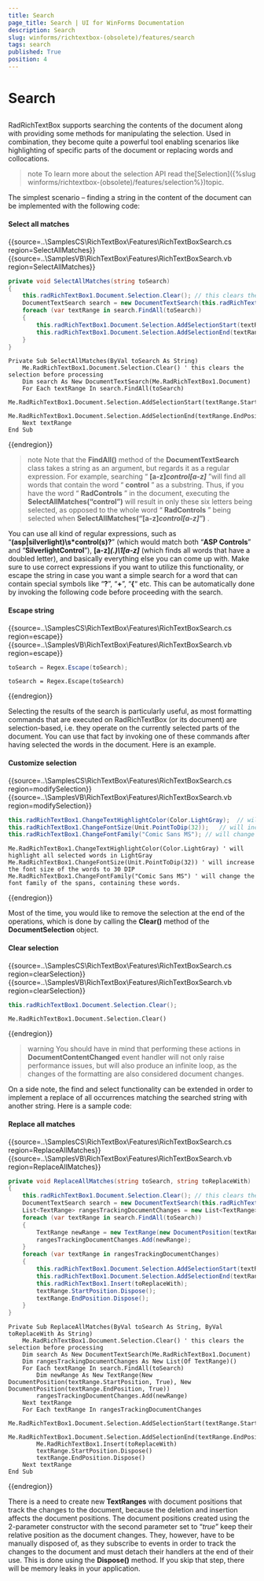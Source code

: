 ```yaml
---
title: Search
page_title: Search | UI for WinForms Documentation
description: Search
slug: winforms/richtextbox-(obsolete)/features/search
tags: search
published: True
position: 4
---
```


# Search



## 

RadRichTextBox supports searching the contents of the document along with providing some methods for manipulating the selection. Used in combination, they become quite a powerful tool enabling scenarios like highlighting of specific parts of the document or replacing words and collocations.

>note To learn more about the selection API read the[Selection]({%slug winforms/richtextbox-(obsolete)/features/selection%})topic.
>

The simplest scenario – finding a string in the content of the document can be implemented with the following code:

#### Select all matches

{{source=..\SamplesCS\RichTextBox\Features\RichTextBoxSearch.cs region=SelectAllMatches}} 
{{source=..\SamplesVB\RichTextBox\Features\RichTextBoxSearch.vb region=SelectAllMatches}} 

````C#
private void SelectAllMatches(string toSearch)
{
    this.radRichTextBox1.Document.Selection.Clear(); // this clears the selection before processing
    DocumentTextSearch search = new DocumentTextSearch(this.radRichTextBox1.Document);
    foreach (var textRange in search.FindAll(toSearch))
    {
        this.radRichTextBox1.Document.Selection.AddSelectionStart(textRange.StartPosition);
        this.radRichTextBox1.Document.Selection.AddSelectionEnd(textRange.EndPosition);
    }
}

````
````VB.NET
Private Sub SelectAllMatches(ByVal toSearch As String)
    Me.RadRichTextBox1.Document.Selection.Clear() ' this clears the selection before processing
    Dim search As New DocumentTextSearch(Me.RadRichTextBox1.Document)
    For Each textRange In search.FindAll(toSearch)
        Me.RadRichTextBox1.Document.Selection.AddSelectionStart(textRange.StartPosition)
        Me.RadRichTextBox1.Document.Selection.AddSelectionEnd(textRange.EndPosition)
    Next textRange
End Sub

````

{{endregion}}

>note Note that the __FindAll()__ method of the __DocumentTextSearch__ class takes a string as an argument, but regards it as a regular expression. For example, searching “ __[a-z]*control[a-z]*__ ”will find all words that contain the word “ __control__ ” as a substring. Thus, if you have the word “ __RadControls__ ” in the document, executing the __SelectAllMatches(“control”)__ will result in only these six letters being selected, as opposed to the whole word “ __RadControls__ ” being selected when __SelectAllMatches(“[a-z]*control[a-z]*”)__ .
>

You can use all kind of regular expressions, such as “__(asp|silverlight)\s*control(s)?__” (which would match both “__ASP Controls__” and “__SilverlightControl__”), __[a-z]*(.)\1[a-z]*__ (which finds all words that have a doubled letter), and basically everything else you can come up with. Make sure to use correct expressions if you want to utilize this functionality, or escape the string in case you want a simple search for a word that can contain special symbols like “__?__”, “__+__”, “__{__“ etc. This can be automatically done by invoking the following code before proceeding with the search.

#### Escape string

{{source=..\SamplesCS\RichTextBox\Features\RichTextBoxSearch.cs region=escape}} 
{{source=..\SamplesVB\RichTextBox\Features\RichTextBoxSearch.vb region=escape}} 

````C#
toSearch = Regex.Escape(toSearch);

````
````VB.NET
toSearch = Regex.Escape(toSearch)

````

{{endregion}}

Selecting the results of the search is particularly useful, as most formatting commands that are executed on RadRichTextBox (or its document) are selection-based, i.e. they operate on the currently selected parts of the document. You can use that fact by invoking one of these commands after having selected the words in the document. Here is an example.

#### Customize selection

{{source=..\SamplesCS\RichTextBox\Features\RichTextBoxSearch.cs region=modifySelection}} 
{{source=..\SamplesVB\RichTextBox\Features\RichTextBoxSearch.vb region=modifySelection}} 

````C#
this.radRichTextBox1.ChangeTextHighlightColor(Color.LightGray);  // will highlight all selected words in LightGray
this.radRichTextBox1.ChangeFontSize(Unit.PointToDip(32));   // will increase the font size of the words to 30 DIP
this.radRichTextBox1.ChangeFontFamily("Comic Sans MS"); // will change the font family of the spans, containing these words.

````
````VB.NET
Me.RadRichTextBox1.ChangeTextHighlightColor(Color.LightGray) ' will highlight all selected words in LightGray
Me.RadRichTextBox1.ChangeFontSize(Unit.PointToDip(32)) ' will increase the font size of the words to 30 DIP
Me.RadRichTextBox1.ChangeFontFamily("Comic Sans MS") ' will change the font family of the spans, containing these words.

````

{{endregion}}

Most of the time, you would like to remove the selection at the end of the operations, which is done by calling the __Clear()__ method of the __DocumentSelection__ object.

#### Clear selection

{{source=..\SamplesCS\RichTextBox\Features\RichTextBoxSearch.cs region=clearSelection}} 
{{source=..\SamplesVB\RichTextBox\Features\RichTextBoxSearch.vb region=clearSelection}} 

````C#
this.radRichTextBox1.Document.Selection.Clear();

````
````VB.NET
Me.RadRichTextBox1.Document.Selection.Clear()

````

{{endregion}}

>warning You should have in mind that performing these actions in __DocumentContentChanged__ event handler will not only raise performance issues, but will also produce an infinite loop, as the changes of the formatting are also considered document changes.
>

On a side note, the find and select functionality can be extended in order to implement a replace of all occurrences matching the searched string with another string. Here is a sample code:

#### Replace all matches

{{source=..\SamplesCS\RichTextBox\Features\RichTextBoxSearch.cs region=ReplaceAllMatches}} 
{{source=..\SamplesVB\RichTextBox\Features\RichTextBoxSearch.vb region=ReplaceAllMatches}} 

````C#
private void ReplaceAllMatches(string toSearch, string toReplaceWith)
{
    this.radRichTextBox1.Document.Selection.Clear(); // this clears the selection before processing
    DocumentTextSearch search = new DocumentTextSearch(this.radRichTextBox1.Document);
    List<TextRange> rangesTrackingDocumentChanges = new List<TextRange>();
    foreach (var textRange in search.FindAll(toSearch))
    {
        TextRange newRange = new TextRange(new DocumentPosition(textRange.StartPosition, true), new DocumentPosition(textRange.EndPosition, true));
        rangesTrackingDocumentChanges.Add(newRange);
    }
    foreach (var textRange in rangesTrackingDocumentChanges)
    {
        this.radRichTextBox1.Document.Selection.AddSelectionStart(textRange.StartPosition);
        this.radRichTextBox1.Document.Selection.AddSelectionEnd(textRange.EndPosition);
        this.radRichTextBox1.Insert(toReplaceWith);
        textRange.StartPosition.Dispose();
        textRange.EndPosition.Dispose();
    }
}

````
````VB.NET
Private Sub ReplaceAllMatches(ByVal toSearch As String, ByVal toReplaceWith As String)
    Me.RadRichTextBox1.Document.Selection.Clear() ' this clears the selection before processing
    Dim search As New DocumentTextSearch(Me.RadRichTextBox1.Document)
    Dim rangesTrackingDocumentChanges As New List(Of TextRange)()
    For Each textRange In search.FindAll(toSearch)
        Dim newRange As New TextRange(New DocumentPosition(textRange.StartPosition, True), New DocumentPosition(textRange.EndPosition, True))
        rangesTrackingDocumentChanges.Add(newRange)
    Next textRange
    For Each textRange In rangesTrackingDocumentChanges
        Me.RadRichTextBox1.Document.Selection.AddSelectionStart(textRange.StartPosition)
        Me.RadRichTextBox1.Document.Selection.AddSelectionEnd(textRange.EndPosition)
        Me.RadRichTextBox1.Insert(toReplaceWith)
        textRange.StartPosition.Dispose()
        textRange.EndPosition.Dispose()
    Next textRange
End Sub

````

{{endregion}}

There is a need to create new __TextRanges__ with document positions that track the changes to the document, because the deletion and insertion affects the document positions. The document positions created using the 2-parameter constructor with the second parameter set to “*true*” keep their relative position as the document changes. They, however, have to be manually disposed of, as they subscribe to events in order to track the changes to the document and must detach their handlers at the end of their use. This is done using the __Dispose()__ method. If you skip that step, there will be memory leaks in your application.